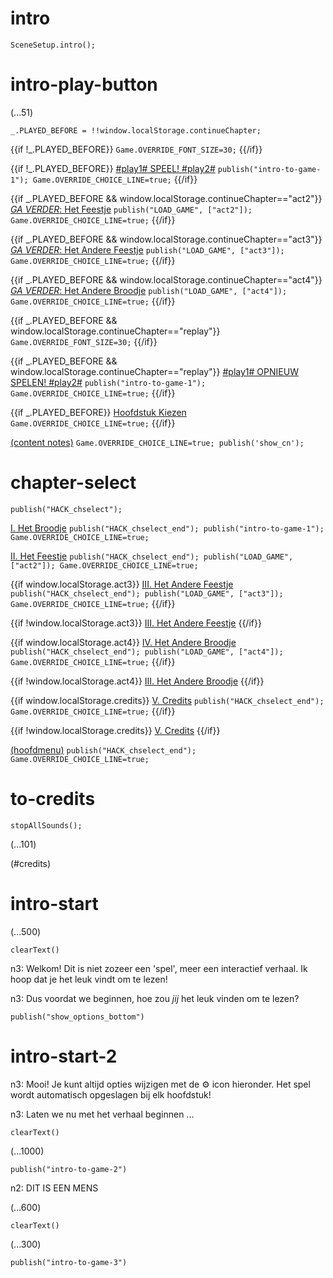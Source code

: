 # intro

`SceneSetup.intro();`

# intro-play-button

(...51)

```
_.PLAYED_BEFORE = !!window.localStorage.continueChapter;
```

{{if !_.PLAYED_BEFORE}}
`Game.OVERRIDE_FONT_SIZE=30;`
{{/if}}

{{if !_.PLAYED_BEFORE}}
[#play1# SPEEL! #play2#](#intro-start) `publish("intro-to-game-1"); Game.OVERRIDE_CHOICE_LINE=true;`
{{/if}}

{{if _.PLAYED_BEFORE && window.localStorage.continueChapter=="act2"}}
[_GA VERDER_: Het Feestje](#act2) `publish("LOAD_GAME", ["act2"]); Game.OVERRIDE_CHOICE_LINE=true;`
{{/if}}

{{if _.PLAYED_BEFORE && window.localStorage.continueChapter=="act3"}}
[_GA VERDER_: Het Andere Feestje](#act3) `publish("LOAD_GAME", ["act3"]); Game.OVERRIDE_CHOICE_LINE=true;`
{{/if}}

{{if _.PLAYED_BEFORE && window.localStorage.continueChapter=="act4"}}
[_GA VERDER_: Het Andere Broodje](#act4) `publish("LOAD_GAME", ["act4"]); Game.OVERRIDE_CHOICE_LINE=true;`
{{/if}}

{{if _.PLAYED_BEFORE && window.localStorage.continueChapter=="replay"}}
`Game.OVERRIDE_FONT_SIZE=30;`
{{/if}}

{{if _.PLAYED_BEFORE && window.localStorage.continueChapter=="replay"}}
[#play1# OPNIEUW SPELEN! #play2#](#intro-start) `publish("intro-to-game-1"); Game.OVERRIDE_CHOICE_LINE=true;`
{{/if}}

{{if _.PLAYED_BEFORE}}
[Hoofdstuk Kiezen](#chapter-select) `Game.OVERRIDE_CHOICE_LINE=true;`
{{/if}}

[(content notes)](#intro-play-button) `Game.OVERRIDE_CHOICE_LINE=true; publish('show_cn');`

# chapter-select

`publish("HACK_chselect");`

[I. Het Broodje](#intro-start) `publish("HACK_chselect_end"); publish("intro-to-game-1"); Game.OVERRIDE_CHOICE_LINE=true;`

[II. Het Feestje](#act2) `publish("HACK_chselect_end"); publish("LOAD_GAME", ["act2"]); Game.OVERRIDE_CHOICE_LINE=true;`

{{if window.localStorage.act3}}
[III. Het Andere Feestje](#act3) `publish("HACK_chselect_end"); publish("LOAD_GAME", ["act3"]); Game.OVERRIDE_CHOICE_LINE=true;`
{{/if}}

{{if !window.localStorage.act3}}
[III. Het Andere Feestje]()
{{/if}}

{{if window.localStorage.act4}}
[IV. Het Andere Broodje](#act4) `publish("HACK_chselect_end"); publish("LOAD_GAME", ["act4"]); Game.OVERRIDE_CHOICE_LINE=true;`
{{/if}}

{{if !window.localStorage.act4}}
[III. Het Andere Broodje]()
{{/if}}

{{if window.localStorage.credits}}
[V. Credits](#to-credits) `publish("HACK_chselect_end"); Game.OVERRIDE_CHOICE_LINE=true;`
{{/if}}

{{if !window.localStorage.credits}}
[V. Credits]()
{{/if}}

[(hoofdmenu)](#intro-play-button) `publish("HACK_chselect_end"); Game.OVERRIDE_CHOICE_LINE=true;`

# to-credits

`stopAllSounds();`

(...101)

(#credits)

# intro-start

(...500)

`clearText()`

n3: Welkom! Dit is niet zozeer een 'spel', meer een interactief verhaal. Ik hoop dat je het leuk vindt om te lezen!

n3: Dus voordat we beginnen, hoe zou *jij* het leuk vinden om te lezen?

`publish("show_options_bottom")`

# intro-start-2

n3: Mooi! Je kunt altijd opties wijzigen met de ⚙ icon hieronder. Het spel wordt automatisch opgeslagen bij elk hoofdstuk!

n3: Laten we nu met het verhaal beginnen ...

`clearText()`

(...1000)

`publish("intro-to-game-2")`

n2: DIT IS EEN MENS

(...600)

`clearText()`

(...300)

`publish("intro-to-game-3")`
